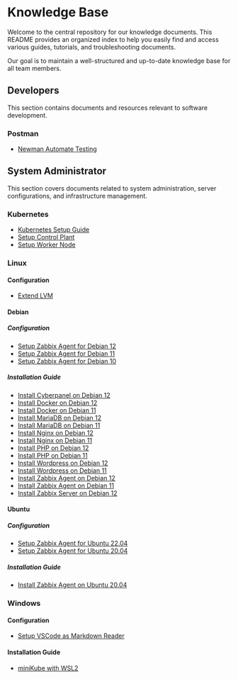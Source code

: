 # Knowledge Base

Welcome to the central repository for our knowledge documents. This README provides an organized index to help you easily find and access various guides, tutorials, and troubleshooting documents.

Our goal is to maintain a well-structured and up-to-date knowledge base for all team members.

## Developers

This section contains documents and resources relevant to software development.

### Postman
- [Newman Automate Testing](./Developers/Postman/Newman%20Automate%20Testing.md)

## System Administrator

This section covers documents related to system administration, server configurations, and infrastructure management.

### Kubernetes
- [Kubernetes Setup Guide](./System%20Administrator/Kubernetes/Kubernetes%20Setup%20Guide.md)
- [Setup Control Plant](./System%20Administrator/Kubernetes/Setup%20Control%20Plant.md)
- [Setup Worker Node](./System%20Administrator/Kubernetes/Setup%20Worker%20Node.md)

### Linux

#### Configuration
- [Extend LVM](./System%20Administrator/Linux/Configuration/Extend%20LVM.md)

#### Debian

##### Configuration
- [Setup Zabbix Agent for Debian 12](./System%20Administrator/Linux/Debian/Configuration/Setup%20Zabbix%20Agent%20for%20Debian%2012.md)
- [Setup Zabbix Agent for Debian 11](./System%20Administrator/Linux/Debian/Configuration/Setup%20Zabbix%20Agent%20for%20Debian%2011.md)
- [Setup Zabbix Agent for Debian 10](./System%20Administrator/Linux/Debian/Configuration/Setup%20Zabbix%20Agent%20for%20Debian%2010.md)

##### Installation Guide
- [Install Cyberpanel on Debian 12](./System%20Administrator/Linux/Debian/Installation%20Guide/Install%20Cyberpanel%20on%20Debian%2012.md)
- [Install Docker on Debian 12](./System%20Administrator/Linux/Debian/Installation%20Guide/Install%20Docker%20on%20Debian%2012.md)
- [Install Docker on Debian 11](./System%20Administrator/Linux/Debian/Installation%20Guide/Install%20Docker%20on%20Debian%2011.md)
- [Install MariaDB on Debian 12](./System%20Administrator/Linux/Debian/Installation%20Guide/Install%20MariaDB%20on%20Debian%2012.md)
- [Install MariaDB on Debian 11](./System%20Administrator/Linux/Debian/Installation%20Guide/Install%20MariaDB%20on%20Debian%2011.md)
- [Install Nginx on Debian 12](./System%20Administrator/Linux/Debian/Installation%20Guide/Install%20Nginx%20on%20Debian%2012.md)
- [Install Nginx on Debian 11](./System%20Administrator/Linux/Debian/Installation%20Guide/Install%20Nginx%20on%20Debian%2011.md)
- [Install PHP on Debian 12](./System%20Administrator/Linux/Debian/Installation%20Guide/Install%20PHP%20on%20Debian%2012.md)
- [Install PHP on Debian 11](./System%20Administrator/Linux/Debian/Installation%20Guide/Install%20PHP%20on%20Debian%2011.md)
- [Install Wordpress on Debian 12](./System%20Administrator/Linux/Debian/Installation%20Guide/Install%20Wordpress%20on%20Debian%2012.md)
- [Install Wordpress on Debian 11](./System%20Administrator/Linux/Debian/Installation%20Guide/Install%20Wordpress%20on%20Debian%2011.md)
- [Install Zabbix Agent on Debian 12](./System%20Administrator/Linux/Debian/Installation%20Guide/Install%20Zabbix%20Agent%20on%20Debian%2012.md)
- [Install Zabbix Agent on Debian 11](./System%20Administrator/Linux/Debian/Installation%20Guide/Install%20Zabbix%20Agent%20on%20Debian%2011.md)
- [Install Zabbix Server on Debian 12](./System%20Administrator/Linux/Debian/Installation%20Guide/Install%20Zabbix%20Server%20on%20Debian%2012.md)

#### Ubuntu

##### Configuration
- [Setup Zabbix Agent for Ubuntu 22.04](./System%20Administrator/Linux/Ubuntu/Configuration/Setup%20Zabbix%20Agent%20for%20Ubuntu%2022.04.md)
- [Setup Zabbix Agent for Ubuntu 20.04](./System%20Administrator/Linux/Ubuntu/Configuration/Setup%20Zabbix%20Agent%20for%20Ubuntu%2020.04.md)

##### Installation Guide
- [Install Zabbix Agent on Ubuntu 20.04](./System%20Administrator/Linux/Ubuntu/Installation%20Guide/Install%20Zabbix%20Agent%20on%20Ubuntu%2020.04.md)

### Windows

#### Configuration
- [Setup VSCode as Markdown Reader](./System%20Administrator/Windows/Configuration/Setup%20VSCode%20as%20Markdown%20Reader.md)

#### Installation Guide
- [miniKube with WSL2](./System%20Administrator/Windows/Installation%20Guide/miniKube%20with%20WSL2.md)

